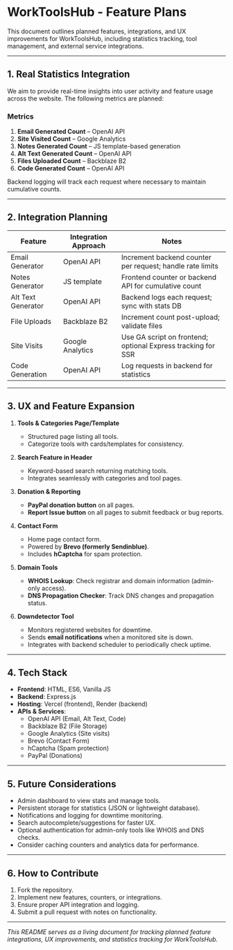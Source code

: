 # WorkToolsHub - Feature Plans

This document outlines planned features, integrations, and UX improvements for WorkToolsHub, including statistics tracking, tool management, and external service integrations.

---

## 1. Real Statistics Integration

We aim to provide real-time insights into user activity and feature usage across the website. The following metrics are planned:

### Metrics
1. **Email Generated Count** – OpenAI API  
2. **Site Visited Count** – Google Analytics  
3. **Notes Generated Count** – JS template-based generation  
4. **Alt Text Generated Count** – OpenAI API  
5. **Files Uploaded Count** – Backblaze B2  
6. **Code Generated Count** – OpenAI API  

Backend logging will track each request where necessary to maintain cumulative counts.

---

## 2. Integration Planning

| Feature | Integration Approach | Notes |
|---------|-------------------|------|
| Email Generator | OpenAI API | Increment backend counter per request; handle rate limits |
| Notes Generator | JS template | Frontend counter or backend API for cumulative count |
| Alt Text Generator | OpenAI API | Backend logs each request; sync with stats DB |
| File Uploads | Backblaze B2 | Increment count post-upload; validate files |
| Site Visits | Google Analytics | Use GA script on frontend; optional Express tracking for SSR |
| Code Generation | OpenAI API | Log requests in backend for statistics |

---

## 3. UX and Feature Expansion

1. **Tools & Categories Page/Template**
   - Structured page listing all tools.
   - Categorize tools with cards/templates for consistency.

2. **Search Feature in Header**
   - Keyword-based search returning matching tools.
   - Integrates seamlessly with categories and tool pages.

3. **Donation & Reporting**
   - **PayPal donation button** on all pages.
   - **Report Issue button** on all pages to submit feedback or bug reports.

4. **Contact Form**
   - Home page contact form.
   - Powered by **Brevo (formerly Sendinblue)**.
   - Includes **hCaptcha** for spam protection.

5. **Domain Tools**
   - **WHOIS Lookup**: Check registrar and domain information (admin-only access).  
   - **DNS Propagation Checker**: Track DNS changes and propagation status.  

6. **Downdetector Tool**
   - Monitors registered websites for downtime.
   - Sends **email notifications** when a monitored site is down.
   - Integrates with backend scheduler to periodically check uptime.

---

## 4. Tech Stack

- **Frontend**: HTML, ES6, Vanilla JS  
- **Backend**: Express.js  
- **Hosting**: Vercel (frontend), Render (backend)  
- **APIs & Services**:
  - OpenAI API (Email, Alt Text, Code)
  - Backblaze B2 (File Storage)
  - Google Analytics (Site visits)
  - Brevo (Contact Form)
  - hCaptcha (Spam protection)
  - PayPal (Donations)

---

## 5. Future Considerations

- Admin dashboard to view stats and manage tools.
- Persistent storage for statistics (JSON or lightweight database).
- Notifications and logging for downtime monitoring.
- Search autocomplete/suggestions for faster UX.
- Optional authentication for admin-only tools like WHOIS and DNS checks.
- Consider caching counters and analytics data for performance.

---

## 6. How to Contribute

1. Fork the repository.  
2. Implement new features, counters, or integrations.  
3. Ensure proper API integration and logging.  
4. Submit a pull request with notes on functionality.

---

*This README serves as a living document for tracking planned feature integrations, UX improvements, and statistics tracking for WorkToolsHub.*
